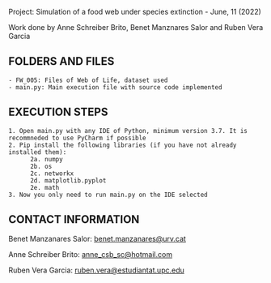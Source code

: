 Project: Simulation of a food web under species extinction - June, 11 (2022)

Work done by Anne Schreiber Brito, Benet Manznares Salor and Ruben Vera Garcia


FOLDERS AND FILES
-----------------

    - FW_005: Files of Web of Life, dataset used
    - main.py: Main execution file with source code implemented


EXECUTION STEPS
---------------
    1. Open main.py with any IDE of Python, minimum version 3.7. It is recommneded to use PyCharm if possible
    2. Pip install the following libraries (if you have not already installed them):
          2a. numpy
          2b. os
          2c. networkx
          2d. matplotlib.pyplot
          2e. math
    3. Now you only need to run main.py on the IDE selected
    
    
CONTACT INFORMATION
-------------------

Benet Manzanares Salor: benet.manzanares@urv.cat

Anne Schreiber Brito: anne_csb_sc@hotmail.com

Ruben Vera Garcia: ruben.vera@estudiantat.upc.edu
